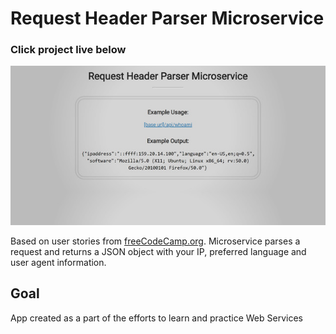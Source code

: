 # Request Header Parser Microservice
### Click project live below

[![Request Header Parser Microservice img](https://github.com/will-s-205/will-s-205.github.io/blob/main/fcc-portfolio/img/PARSER-2-2023-05-21-18-38-03.jpg)](https://fcc-boilerplate-project-headerparser.rigo205.repl.co/) 

Based on user stories from [freeCodeCamp.org](https://www.freecodecamp.org/learn/apis-and-microservices/apis-and-microservices-projects/request-header-parser-microservice). Microservice parses a request and returns a JSON object with your IP, preferred language and user agent information.
## Goal
App created as a part of the efforts to learn and practice Web Services
